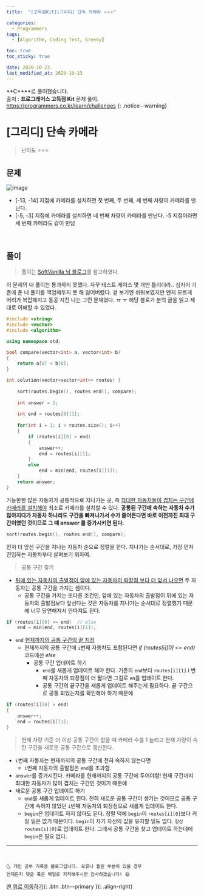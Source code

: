 ```yaml
---
title:  "[고득점Kit][그리디] 단속 카메라 ⭐⭐⭐" 

categories:
  - Programmers
tags:
  - [Algorithm, Coding Test, Greedy]

toc: true
toc_sticky: true

date: 2020-10-23
last_modified_at: 2020-10-23
---
```


**C++**로 풀이했습니다.  
출처 : **프로그래머스 고득점 Kit** 문제 풀이. <https://programmers.co.kr/learn/challenges>
{: .notice--warning}

# [그리디] 단속 카메라

> 난이도 ⭐⭐⭐

## 문제

![image](https://user-images.githubusercontent.com/42318591/96944588-1fafa280-1516-11eb-9246-f2e7bc5d8bdb.png)

- [-13, -14] 지점에 카메라를 설치하면 첫 번째, 두 번째, 세 번째 차량이 카메라를 만난다.
- [-5, -3] 지점에 카메라를 설치하면 네 번째 차량이 카메라를 만난다. -5 지점이라면 세 번째 카메라도 같이 만남

<br>

## 풀이

> 풀이는 [SoftVanilla 님 블로그](https://softvanilla.github.io/programmers/programmers_%EB%8B%A8%EC%86%8D%EC%B9%B4%EB%A9%94%EB%9D%BC/)를 참고하였다.

이 문제의 내 풀이는 통과하지 못했다. 자꾸 테스트 케이스 몇 개만 틀리더라.. 심지어 기존에 푼 내 풀이를 백업해두지 못 해 잃어버렸다. 겉 보기엔 쉬워보였지만 왠지 모르게 머리가 복잡해지고 동공 지진 나는 그런 문제였다. ㅠ ㅜ 해당 블로거 분의 글을 읽고 제대로 이해할 수 있었다.

```cpp
#include <string>
#include <vector>
#include <algorithm>

using namespace std;

bool compare(vector<int> a, vector<int> b)
{
    return a[0] < b[0];
}

int solution(vector<vector<int>> routes) {
    
    sort(routes.begin(), routes.end(), compare);
    
    int answer = 1;
    
    int end = routes[0][1];
    
    for(int i = 1; i < routes.size(); i++)
    {        
        if (routes[i][0] > end)
        {
            answer++;
            end = routes[i][1];
        }
        else
            end = min(end, routes[i][1]);
    }
    return answer;
}
```

가능한한 많은 자동차가 공통적으로 지나가는 곳, 즉 <u>최대한 자동차들이 겹치는 구간에 카메라를 설치해야</u> 최소로 카메라를 설치할 수 있다. **공통된 구간에 속하는 자동차 수가 많아지다가 자동차 하나라도 구간을 빠져나가서 수가 줄어든다면 바로 이전까진 최대 구간이였던 것이므로 그 때 answer 를 증가시키면 된다.**

```cpp
sort(routes.begin(), routes.end(), compare);
```

먼저 더 앞선 구간을 지나는 자동차 순으로 정렬을 한다. 지나가는 순서대로, 가장 먼저 진입하는 자동차부터 살펴보기 위하여.

> 공통 구간 찾기

- <u>뒤에 있는 자동차의 출발점이 앞에 있는 자동차의 퇴장점 보다 더 앞서 나오면</u> 두 자동차는 공통 구간을 가지는 셈이다.
  - 공통 구간을 가지는 또다른 조건인, 앞에 있는 자동차의 출발점이 뒤에 있는 자동차의 출발점보다 앞선다는 것은 자동차를 지나가는 순서대로 정렬했기 때문에 너무 당연해져서 안따져도 된다.

```cpp
if (routes[i][0] <= end)  // else 
    end = min(end, routes[i][1]);
```

- `end` <u>현재까지의 공통 구간의 끝 지점</u>
  - 현재까지의 공통 구간에 `i`번째 자동차도 포함된다면 *if (routes[i][0] <= end)* 코드에선 *else*
    - 공통 구간 업데이트 하기
      - `end`를 새롭게 업데이트 해야 한다. 기존의 `end`보다 `routes[i][1]` i 번째 자동차의 퇴장점이 더 짧다면 그걸로 `en`를 업데이트 한다. 
      - 공통 구간의 끝구간을 새롭게 업데이트 해주는게 필요하다. 끝 구간으로 공통 되었는지를 확인해야 하기 때문에

```cpp
if (routes[i][0] > end)
{
    answer++;
    end = routes[i][1];
}
```

> 현재 차량 기준 더 이상 공통 구간이 없을 때 카메라 수를 1 늘리고 현재 차량이 속한 구간을 새로운 공통 구간으로 갱신한다.

- `i`번째 자동차는 현재까지의 공통 구간에 전혀 속하지 않는다면
  - `i`번째 자동차의 출발점은 `end`를 초과함.
- `answer`를 증가시킨다. 카메라를 현재까지의 공통 구간에 두어야함! 현재 구간까지 최대한 자동차가 많이 겹치는 구간인 것이기 때문에
- 새로운 공통 구간 업데이트 하기
  - `end`를 새롭게 업데이트 한다. 전혀 새로운 공통 구간이 생기는 것이므로 공통 구간에 속하지 않았던 `i`번째 자동차의 퇴장점으로 새롭게 업데이트 한다.
  - `begin`은 업데이트 하지 않아도 된다. 정렬 덕에 `begin`이 `routes[i][0]`보다 커질 일은 없기 때문이다. `begin`이 자기 자신의 값을 유지할 일도 없다. `항상 routes[i][0]`로 업데이트 한다. 그래서 공통 구간을 찾고 업데이트 하는데에 `begin`은 필요 없다.

***
<br>

    🌜 개인 공부 기록용 블로그입니다. 오류나 틀린 부분이 있을 경우 
    언제든지 댓글 혹은 메일로 지적해주시면 감사하겠습니다! 😄

[맨 위로 이동하기](#){: .btn .btn--primary }{: .align-right}